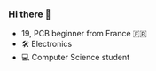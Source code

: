 ### Hi there 👋


- 19, PCB beginner from France 🇫🇷
- 🛠 Electronics 
- 💻 Computer Science student 



